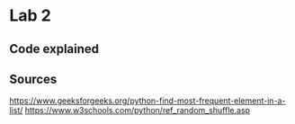 # Lab 2

## Code explained

## Sources
https://www.geeksforgeeks.org/python-find-most-frequent-element-in-a-list/
https://www.w3schools.com/python/ref_random_shuffle.asp